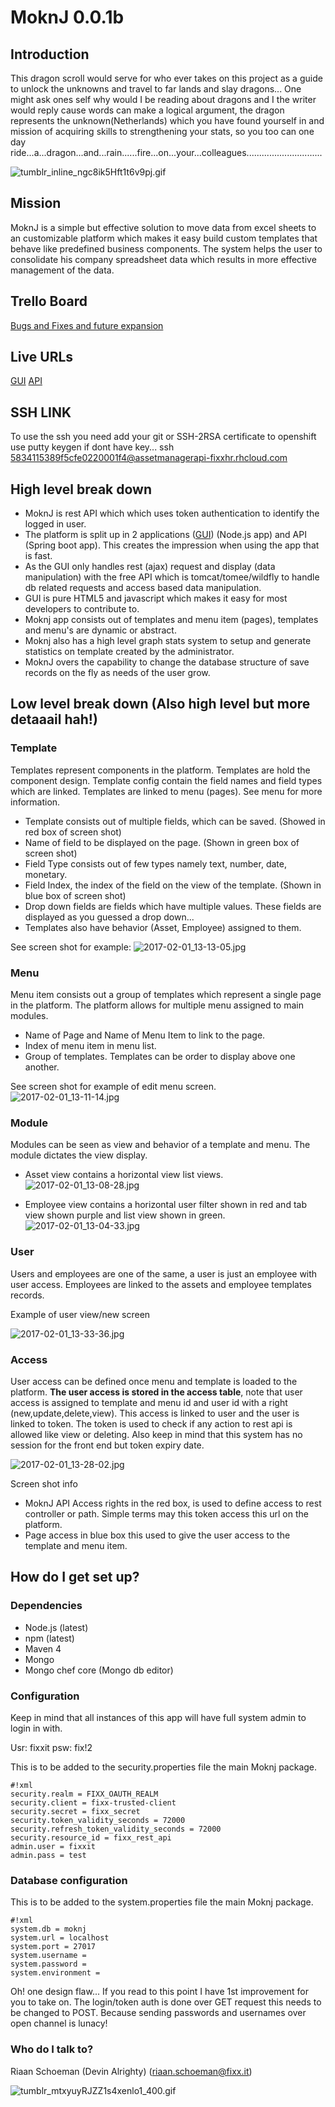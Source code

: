 # MoknJ 0.0.1b #
## Introduction ##
This dragon scroll would serve for who ever takes on this project as a guide to unlock the unknowns and travel to far lands and slay dragons... One might ask ones self why would I be reading about dragons and I the writer would reply cause words can make a logical argument, the dragon represents the unknown(Netherlands) which you have found yourself in and mission of acquiring skills to strengthening your stats, so you too can one day ride...a...dragon...and...rain......fire...on...your...colleagues..............................

![tumblr_inline_ngc8ik5Hft1t6v9pj.gif](https://bitbucket.org/repo/aEK7Ey/images/1843827414-tumblr_inline_ngc8ik5Hft1t6v9pj.gif)

## Mission ##
MoknJ is a simple but effective solution to move data from excel sheets to an customizable platform which makes it easy build custom templates that behave like predefined business components. The system helps the user to consolidate his company spreadsheet data which results in more effective management of the data.

## Trello Board ##
[Bugs and Fixes and future expansion](https://trello.com/b/Uw1TjVAL/asset-management-project)

## Live URLs ##
[GUI](http://assetmanagergui-fixxhr.rhcloud.com/)
[API](http://assetmanagerapi-fixxhr.rhcloud.com/FixxITAssetTracker/)

## SSH LINK ##
To use the ssh you need add your git or SSH-2RSA certificate to openshift use putty keygen if dont have key...
ssh 5834115389f5cfe0220001f4@assetmanagerapi-fixxhr.rhcloud.com


## High level break down ##
* MoknJ is rest API which which uses token authentication to identify the logged in user. 
* The platform is split up in 2 applications ([GUI](https://bitbucket.org/fixxitprofessionalservices/fixxassettrackerui)) (Node.js app) and API (Spring boot app). This creates the impression when using the app that is fast. 
* As the GUI only handles rest (ajax) request and display (data manipulation) with the free API which is  tomcat/tomee/wildfly to handle db related requests and access based data manipulation.
* GUI is pure HTML5 and javascript which makes it easy for most developers to contribute to.
* Moknj app consists out of templates and menu item (pages), templates and menu's are dynamic or abstract.
* Moknj also has a high level graph stats system to setup and generate statistics on template created by the administrator.
* MoknJ overs the capability to change the database structure of save records on the fly as needs of the user grow.

## Low level break down (Also high level but more detaaail hah!) ##
### Template ###
Templates represent components in the platform. Templates are hold the component design. Template config contain the field names and field types which are linked. Templates are linked to menu (pages). See menu for more information.

* Template consists out of multiple fields, which can be saved. (Showed in red box of screen shot)
* Name of field to be displayed on the page. (Shown in green box of screen shot)
* Field Type consists out of few types namely text, number, date, monetary.
* Field Index, the index of the field on the view of the template. (Shown in blue box of screen shot)
* Drop down fields are fields which have multiple values. These fields are displayed as you guessed a drop down... 
* Templates also have behavior (Asset, Employee) assigned to them.  

See screen shot for example:
![2017-02-01_13-13-05.jpg](https://bitbucket.org/repo/aEK7Ey/images/193534309-2017-02-01_13-13-05.jpg)

### Menu ###
Menu item consists out a group of templates which represent a single page in the platform. The platform allows for multiple menu assigned to main modules.

* Name of Page and Name of Menu Item to link to the page.
* Index of menu item in menu list.
* Group of templates. Templates can be order to display above one another.

See screen shot for example of edit menu screen.
![2017-02-01_13-11-14.jpg](https://bitbucket.org/repo/aEK7Ey/images/3443332288-2017-02-01_13-11-14.jpg)

### Module ###
Modules can be seen as view and behavior of a template and menu. The module dictates the view display.  

* Asset view contains a horizontal view list views.
![2017-02-01_13-08-28.jpg](https://bitbucket.org/repo/aEK7Ey/images/3967650579-2017-02-01_13-08-28.jpg)

* Employee view contains a horizontal user filter shown in red and tab view shown purple and list view shown in green.
![2017-02-01_13-04-33.jpg](https://bitbucket.org/repo/aEK7Ey/images/4291436877-2017-02-01_13-04-33.jpg)

### User ###
Users and employees are one of the same, a user is just an employee with user access. Employees are linked to the assets and employee templates records.

Example of user view/new screen

![2017-02-01_13-33-36.jpg](https://bitbucket.org/repo/aEK7Ey/images/382843295-2017-02-01_13-33-36.jpg)

### Access ###
User access can be defined once menu and template is loaded to the platform. **The user access is stored in the access table**, note that user access is assigned to template and menu id and user id with a right (new,update,delete,view). This access is linked to user and the user is linked to token. The token is used to check if any action to rest api is allowed like view or deleting. Also keep in mind that this system has no session for the front end but token expiry date. 

![2017-02-01_13-28-02.jpg](https://bitbucket.org/repo/aEK7Ey/images/1871385246-2017-02-01_13-28-02.jpg) 

Screen shot info
* MoknJ API Access rights in the red box, is used to define access to rest controller or path. Simple terms may this token access this url on the platform.
* Page access in blue box this used to give the user access to the template and menu item.

## How do I get set up? ##
### Dependencies ###
* Node.js (latest)
* npm (latest)
* Maven 4
* Mongo 
* Mongo chef core (Mongo db editor)

### Configuration ###
Keep in mind that all instances of this app will have full system admin to login in with.

Usr: fixxit
psw: fix!2

This is to be added to the security.properties file the main Moknj package.
```
#!xml
security.realm = FIXX_OAUTH_REALM
security.client = fixx-trusted-client
security.secret = fixx_secret
security.token_validity_seconds = 72000
security.refresh_token_validity_seconds = 72000
security.resource_id = fixx_rest_api
admin.user = fixxit
admin.pass = test
```

### Database configuration ###
This is to be added to the system.properties file the main Moknj package.
```
#!xml
system.db = moknj
system.url = localhost
system.port = 27017
system.username = 
system.password = 
system.environment =
```

Oh! one design flaw... If you read to this point I have 1st improvement for you to take on. The login/token auth is done over GET request this needs to be changed to POST. Because sending passwords and usernames over open channel is lunacy!

### Who do I talk to? ###
Riaan Schoeman (Devin Alrighty) (riaan.schoeman@fixx.it)

![tumblr_mtxyuyRJZZ1s4xenlo1_400.gif](https://bitbucket.org/repo/aEK7Ey/images/1657564402-tumblr_mtxyuyRJZZ1s4xenlo1_400.gif)